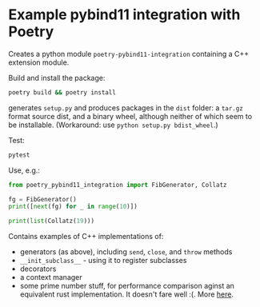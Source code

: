 # Example pybind11 integration with Poetry

Creates a python module `poetry-pybind11-integration` containing a C++ extension module.

Build and install the package:

```sh
poetry build && poetry install
```

generates `setup.py` and produces packages in the `dist` folder: a `tar.gz` format source dist, and a binary wheel, although neither of which seem to be installable. (Workaround: use `python setup.py bdist_wheel`.)

Test:

```sh
pytest
```

Use, e.g.:

```py
from poetry_pybind11_integration import FibGenerator, Collatz

fg = FibGenerator()
print([next(fg) for _ in range(10)])

print(list(Collatz(19)))
```

Contains examples of C++ implementations of:
- generators (as above), including `send`, `close`, and `throw` methods
- `__init_subclass__` - using it to register subclasses
- decorators
- a context manager
- some prime number stuff, for performance comparison aginst an equivalent rust implementation. It doesn't fare well :(. More [here](https://github.com/virgesmith/poetry-rust-integration/).

